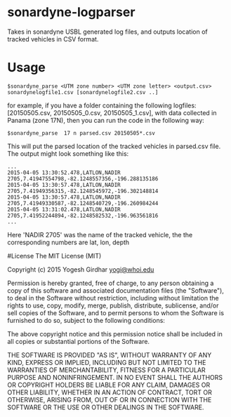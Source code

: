 # sonardyne-logparser
Takes in sonardyne USBL generated log files, and outputs location of tracked vehicles in CSV format.


# Usage
```
$sonardyne_parse <UTM zone number> <UTM zone letter> <output.csv> sonardynelogfile1.csv [sonardynelogfile2.csv ..]
```
for example, if you have a folder containing the following logfiles: [20150505.csv, 20150505_0.csv, 20150505_1.csv], with data collected in Panama (zone 17N), then you can run the code in the following way:

```
$sonardyne_parse  17 n parsed.csv 20150505*.csv
```
This will put the parsed location of the tracked vehicles in parsed.csv file. The output might look something like this:

```
...
2015-04-05 13:30:52.478,LATLON,NADIR 2705,7.41947554798,-82.1248557356,-196.288135186
2015-04-05 13:30:57.478,LATLON,NADIR 2705,7.41949356315,-82.1248545972,-196.302148814
2015-04-05 13:30:57.478,LATLON,NADIR 2705,7.41949330587,-82.1248540729,-196.260984244
2015-04-05 13:31:02.478,LATLON,NADIR 2705,7.41952244894,-82.1248582532,-196.963561816
...
```
Here 'NADIR 2705' was the name of the tracked vehicle, the the corresponding numbers are lat, lon, depth

#License
The MIT License (MIT)

Copyright (c) 2015 Yogesh Girdhar <yogi@whoi.edu>

Permission is hereby granted, free of charge, to any person obtaining a copy
of this software and associated documentation files (the "Software"), to deal
in the Software without restriction, including without limitation the rights
to use, copy, modify, merge, publish, distribute, sublicense, and/or sell
copies of the Software, and to permit persons to whom the Software is
furnished to do so, subject to the following conditions:

The above copyright notice and this permission notice shall be included in all
copies or substantial portions of the Software.

THE SOFTWARE IS PROVIDED "AS IS", WITHOUT WARRANTY OF ANY KIND, EXPRESS OR
IMPLIED, INCLUDING BUT NOT LIMITED TO THE WARRANTIES OF MERCHANTABILITY,
FITNESS FOR A PARTICULAR PURPOSE AND NONINFRINGEMENT. IN NO EVENT SHALL THE
AUTHORS OR COPYRIGHT HOLDERS BE LIABLE FOR ANY CLAIM, DAMAGES OR OTHER
LIABILITY, WHETHER IN AN ACTION OF CONTRACT, TORT OR OTHERWISE, ARISING FROM,
OUT OF OR IN CONNECTION WITH THE SOFTWARE OR THE USE OR OTHER DEALINGS IN THE
SOFTWARE.
